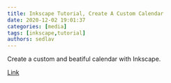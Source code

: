 ```yaml
---
title: Inkscape Tutorial, Create A Custom Calendar
date: 2020-12-02 19:01:37
categories: [media]
tags: [inkscape,tutorial]
authors: sedlav
---
```


Create a custom and beatiful calendar with Inkscape.

[Link](https://pclosmag.com/html/Issues/202012/page11.html)
